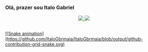 ### Olá, prazer sou Italo Gabriel

<div align="center">
  <a href="https://github.com/ItaloGbrmaia">
  <img height="180em" src="https://github-readme-stats.vercel.app/api?username=ItaloGbrmaia&show_icons=true&theme=dark&include_all_commits=true&count_private=true"/>
  <img height="180em" src="https://github-readme-stats.vercel.app/api/top-langs/?username=ItaloGbrmaia&layout=compact&langs_count=7&theme=dark"/>
</div>

##
<div>  
![Snake animation](https://github.com/ItaloGbrmaia/ItaloGbrmaia/blob/output/github-contribution-grid-snake.svg)  
</div>
